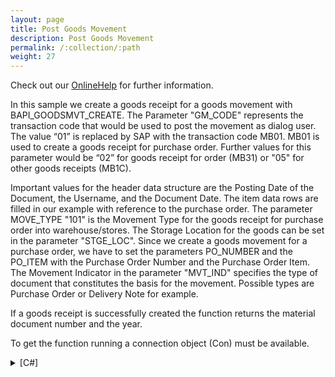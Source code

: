 ```yaml
---
layout: page
title: Post Goods Movement
description: Post Goods Movement
permalink: /:collection/:path
weight: 27
---
```


Check out our [OnlineHelp](https://help.theobald-software.com/en/) for further information.

In this sample we create a goods receipt for a goods movement with BAPI_GOODSMVT_CREATE. The Parameter "GM_CODE" represents the transaction code that would be used to post the movement as dialog user. The value “01” is replaced by SAP with the transaction code MB01. MB01 is used to create a goods receipt for purchase order. Further values for this parameter would be “02” for goods receipt for order (MB31) or "05" for other goods receipts (MB1C).

Important values for the header data structure are the Posting Date of the Document, the Username, and the Document Date. The item data rows are filled in our example with reference to the purchase order. The parameter MOVE_TYPE "101" is the Movement Type for the goods receipt for purchase order into warehouse/stores. The Storage Location for the goods can be set in the parameter "STGE_LOC". Since we create a goods movement for a purchase order, we have to set the parameters PO_NUMBER and the PO_ITEM with the Purchase Order Number and the Purchase Order Item. The Movement Indicator in the parameter "MVT_IND" specifies the type of document that constitutes the basis for the movement. Possible types are Purchase Order or Delivery Note for example.

If a goods receipt is successfully created the function returns the material document number and the year.

To get the function running a connection object (Con) must be available.

<details>
<summary>[C#]</summary>
{% highlight csharp %}
public bool GoodsReceipt101(string PO_Number, string PO_ITEM, string Plant, decimal Quantity)
  {
     string rMessage;
     // Fill Export Structures for the FunctionModule
     RFCFunction func = Con.CreateFunction("BAPI_GOODSMVT_CREATE");
     func.Exports["GOODSMVT_HEADER"].ToStructure()["PSTNG_DATE"] = "20070921"; //Posting Date in the Document
     func.Exports["GOODSMVT_HEADER"].ToStructure()["PR_UNAME"] = "HUGO";       //UserName
     func.Exports["GOODSMVT_HEADER"].ToStructure()["HEADER_TXT"] = "XXX";      //HeaderText
     func.Exports["GOODSMVT_HEADER"].ToStructure()["DOC_DATE"] = "20070921";   //Document Date in Document
  
     func.Exports["GOODSMVT_CODE"].ToStructure()["GM_CODE"] = "01";
  
     // Fill Table Items 
     RFCStructure itemrow = func.Tables["GOODSMVT_ITEM"].Rows.Add();
     itemrow["PLANT"] = Plant;                //Plant
     itemrow["PO_NUMBER"] = PO_Number;        //Purchase Order Number
     itemrow["PO_ITEM"] = PO_ITEM;            //Item Number of Purchasing Document  
     itemrow["ENTRY_QNT"] = Quantity;         //Quantity in Unit of Entry
     itemrow["MOVE_TYPE"] = "101";            //Movement Type
     itemrow["MVT_IND"] = "B";                //Movement Indicator
     itemrow["STGE_LOC"] = "0001";            //Storage Location
  
     // Execute Function Module
     func.Execut e();
  
     RFCFunction funcCommit = Con.CreateFunction("BAPI_TRANSACTION_COMMIT");
     funcCommit.Exports["WAIT"].ParamValue = "X";
  
     string MaterialDocument = func.Imports["MATERIALDOCUMENT"].ParamValue.ToString();
     string MatDocumentYear = func.Imports["MATDOCUMENTYEAR"].ParamValue.ToString();
  
     // Check Return-Table
     if (func.Tables["RETURN"].RowCount > 0)
      {
        rMessage = func.Tables["RETURN"].Rows[0, "MESSAGE"].ToString();
        funcCommit.Execut e();
        return !func.Tables["RETURN"].Rows[0, "TYPE"].ToString().Equals("E");
      }
     else
      {
        funcCommit.Execut e();
        rMessage = "";
        return true;
      }
 }
{% endhighlight %}
</details>
